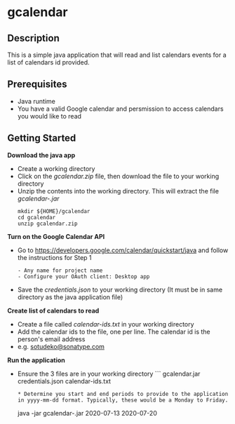 # gcalendar

## Description

This is a simple java application that will read and list calendars events for a list of calendars id provided.

## Prerequisites

  * Java runtime
  * You have a valid Google calendar and persmission to access calendars you would like to read

## Getting Started

**Download the java app**
  * Create a working directory
  * Click on the *gcalendar.zip* file, then download the file to your working directory
  * Unzip the contents into the working directory. This will extract the file *gcalendar-<version>.jar*
	```
	mkdir ${HOME}/gcalendar
	cd gcalendar
	unzip gcalendar.zip
	```
	
**Turn on the Google Calendar API**
  * Go to https://developers.google.com/calendar/quickstart/java and follow the instructions for Step 1
	```
	- Any name for project name
	- Configure your OAuth client: Desktop app 
	```
  *  Save the *credentials.json* to your working directory (It must be in same directory as the java application file)

**Create list of calendars to read**
  * Create a file called *calendar-ids.txt* in your working directory
  * Add the calendar ids to the file, one per line. The calendar id is the person's email address
  * e.g. sotudeko@sonatype.com

**Run the application**
  * Ensure the 3 files are in your working directory
        ```
	gcalendar.jar
	credentials.json
	calendar-ids.txt
	```
	* Determine you start and end periods to provide to the application in yyyy-mm-dd format. Typically, these would be a Monday to Friday.
	```
	java -jar gcalendar-<version>.jar 2020-07-13 2020-07-20
	```




